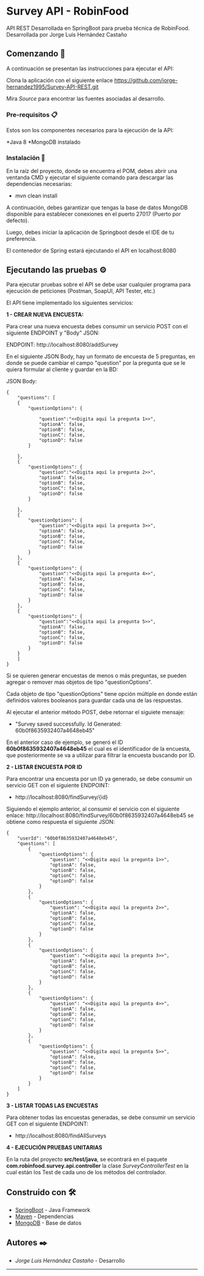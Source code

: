 # Survey API - RobinFood

API REST Desarrollada en SpringBoot para prueba técnica de RobinFood. Desarrollada por Jorge Luis Hernández Castaño

## Comenzando 🚀

A continuación se presentan las instrucciones para ejecutar el API:

Clona la aplicación con el siguiente enlace https://github.com/jorge-hernandez1995/Survey-API-REST.git

Mira *Source* para encontrar las fuentes asociadas al desarrollo.

### Pre-requisitos 📋

Estos son los componentes necesarios para la ejecución de la API:

*Java 8 
*MongoDB instalado


### Instalación 🔧

En la raíz del proyecto, donde se encuentra el POM, debes abrir una ventanda CMD y ejecutar el siguiente comando para descargar las dependencias necesarias:

- mvn clean install

A continuación, debes garantizar que tengas la base de datos MongoDB disponible para establecer conexiones en el puerto 27017 (Puerto por defecto).

Luego, debes iniciar la aplicación de Springboot desde el IDE de tu preferencia.

El contenedor de Spring estará ejecutando el API en localhost:8080

## Ejecutando las pruebas ⚙️

Para ejecutar pruebas sobre el API se debe usar cualquier programa para ejecución de peticiones (Postman, SoapUI, API Tester, etc.)

El API tiene implementado los siguientes servicios:

**1 - CREAR NUEVA ENCUESTA:**

Para crear una nueva encuesta debes consumir un servicio POST con el siguiente ENDPOINT y "Body" JSON:

ENDPOINT: 
http://localhost:8080/addSurvey

En el siguiente JSON Body, hay un formato de encuesta de 5 preguntas, en donde se puede cambiar el campo "question" por la pregunta que se le quiera formular al cliente y guardar en la BD:

JSON Body:

    {
    	"questions": [
    	{
    		"questionOptions": {
            
    			"question":"<<Digita aquí la pregunta 1>>",
    			"optionA": false,
            	"optionB": false,
            	"optionC": false,
            	"optionD": false
    		}
    		
    	},
    	{
    		"questionOptions": {
    			"question":"<<Digita aquí la pregunta 2>>",
    			"optionA": false,
            	"optionB": false,
            	"optionC": false,
            	"optionD": false
    		}
    		
    	},
    	{
    		"questionOptions": {
    			"question":"<<Digita aquí la pregunta 3>>",
    			"optionA": false,
            	"optionB": false,
            	"optionC": false,
            	"optionD": false
    		}
    	},
    	{
    		"questionOptions": {
    			"question":"<<Digita aquí la pregunta 4>>",
    			"optionA": false,
            	"optionB": false,
            	"optionC": false,
            	"optionD": false
    		}
    	},
    	{
    		"questionOptions": {
    			"question":"<<Digita aquí la pregunta 5>>",
    			"optionA": false,
            	"optionB": false,
            	"optionC": false,
            	"optionD": false
    		}
    	}	
    	]
    }

Si se quieren generar encuestas de menos o más preguntas, se pueden agregar o remover mas objetos de tipo "questionOptions".

Cada objeto de tipo "questionOptions" tiene opción múltiple en donde están definidos valores booleanos para guardar cada una de las respuestas.

Al ejecutar el anterior método POST, debe retornar el siguiete mensaje:

- "Survey saved successfully. Id Generated: 60b0f8635932407a4648eb45"

En el anterior caso de ejemplo, se generó el ID **60b0f8635932407a4648eb45** el cual es el identificador de la encuesta, que posteriormente se va a utilizar para filtrar la encuesta buscando por ID. 


**2 - LISTAR ENCUESTA POR ID**

Para encontrar una encuesta por un ID ya generado, se debe consumir un servicio GET con el siguiente ENDPOINT:

- http://localhost:8080/findSurvey/{id}

Siguiendo el ejemplo anterior, al consumir el servicio con el siguiente enlace: http://localhost:8080/findSurvey/60b0f8635932407a4648eb45 se obtiene como respuesta el siguiente JSON:

    {
        "userId": "60b0f8635932407a4648eb45",
        "questions": [
            {
                "questionOptions": {
                    "question": "<<Digita aquí la pregunta 1>>",
                    "optionA": false,
                    "optionB": false,
                    "optionC": false,
                    "optionD": false
                }
            },
            {
                "questionOptions": {
                    "question": "<<Digita aquí la pregunta 2>>",
                    "optionA": false,
                    "optionB": false,
                    "optionC": false,
                    "optionD": false
                }
            },
            {
                "questionOptions": {
                    "question": "<<Digita aquí la pregunta 3>>",
                    "optionA": false,
                    "optionB": false,
                    "optionC": false,
                    "optionD": false
                }
            },
            {
                "questionOptions": {
                    "question": "<<Digita aquí la pregunta 4>>",
                    "optionA": false,
                    "optionB": false,
                    "optionC": false,
                    "optionD": false
                }
            },
            {
                "questionOptions": {
                    "question": "<<Digita aquí la pregunta 5>>",
                    "optionA": false,
                    "optionB": false,
                    "optionC": false,
                    "optionD": false
                }
            }
        ]
    }

**3 - LISTAR TODAS LAS ENCUESTAS**

Para obtener todas las encuestas generadas, se debe consumir un servicio GET con el siguiente ENDPOINT:

- http://localhost:8080/findAllSurveys

**4 - EJECUCIÓN PRUEBAS UNITARIAS**

En la ruta del proyecto **src/test/java**, se econtrará en el paquete **com.robinfood.survey.api.controller** la clase *SurveyControllerTest* en la cual están los Test de cada uno de los métodos del controlador.

## Construido con 🛠️

* [SpringBoot](https://spring.io/projects/spring-boot) - Java Framework
* [Maven](https://maven.apache.org/) - Dependencias
* [MongoDB](https://www.mongodb.com/es) - Base de datos 

## Autores ✒️


* *Jorge Luis Hernández Castaño* - Desarrollo 

---
